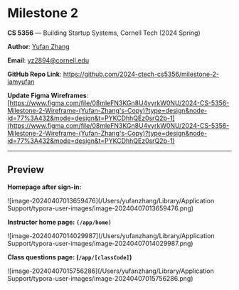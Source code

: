 # Milestone 2

**CS 5356** — Building Startup Systems, Cornell Tech (2024 Spring)

**Author**: [Yufan Zhang](https://yufanbruce.com)

**Email**: yz2894@cornell.edu

**GitHub Repo Link**: https://github.com/2024-ctech-cs5356/milestone-2-iamyufan

**Update Figma Wireframes**: [https://www.figma.com/file/08mleFN3KGn8U4vyrkW0NU/2024-CS-5356-Milestone-2-Wireframe-(Yufan-Zhang's-Copy)?type=design&node-id=77%3A432&mode=design&t=PYKCDhhQEz0srQ2b-1](https://www.figma.com/file/08mleFN3KGn8U4vyrkW0NU/2024-CS-5356-Milestone-2-Wireframe-(Yufan-Zhang's-Copy)?type=design&node-id=77%3A432&mode=design&t=PYKCDhhQEz0srQ2b-1)

---

## Preview

**Homepage after sign-in:**

![image-20240407013659476](/Users/yufanzhang/Library/Application Support/typora-user-images/image-20240407013659476.png)

**Instructor home page: `(/app/home)`**

![image-20240407014029987](/Users/yufanzhang/Library/Application Support/typora-user-images/image-20240407014029987.png)

**Class questions page: (`/app/[classCode]`)**

![image-20240407015756286](/Users/yufanzhang/Library/Application Support/typora-user-images/image-20240407015756286.png)